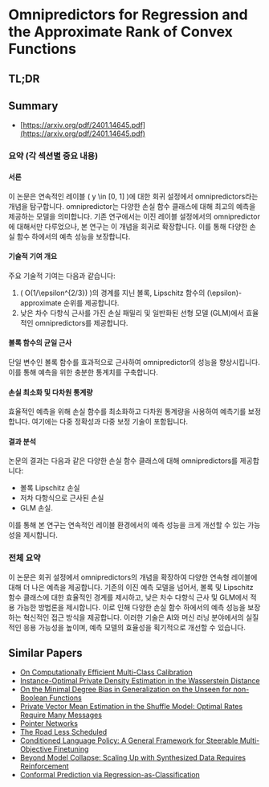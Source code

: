 # Omnipredictors for Regression and the Approximate Rank of Convex Functions
## TL;DR
## Summary
- [https://arxiv.org/pdf/2401.14645.pdf](https://arxiv.org/pdf/2401.14645.pdf)

### 요약 (각 섹션별 중요 내용)

#### 서론
이 논문은 연속적인 레이블 \( y \in [0, 1] \)에 대한 회귀 설정에서 omnipredictors라는 개념을 탐구합니다. omnipredictor는 다양한 손실 함수 클래스에 대해 최고의 예측을 제공하는 모델을 의미합니다. 기존 연구에서는 이진 레이블 설정에서의 omnipredictor에 대해서만 다루었으나, 본 연구는 이 개념을 회귀로 확장합니다. 이를 통해 다양한 손실 함수 하에서의 예측 성능을 보장합니다.

#### 기술적 기여 개요
주요 기술적 기여는 다음과 같습니다:
1. \( O(1/\epsilon^{2/3}) \)의 경계를 지닌 볼록, Lipschitz 함수의 \(\epsilon\)-approximate 순위를 제공합니다.
2. 낮은 차수 다항식 근사를 가진 손실 패밀리 및 일반화된 선형 모델 (GLM)에서 효율적인 omnipredictors를 제공합니다.

#### 볼록 함수의 균일 근사
단일 변수인 볼록 함수를 효과적으로 근사하여 omnipredictor의 성능을 향상시킵니다. 이를 통해 예측을 위한 충분한 통계치를 구축합니다.

#### 손실 최소화 및 다차원 통계량
효율적인 예측을 위해 손실 함수를 최소화하고 다차원 통계량을 사용하여 예측기를 보정합니다. 여기에는 다중 정확성과 다중 보정 기술이 포함됩니다.

#### 결과 분석
논문의 결과는 다음과 같은 다양한 손실 함수 클래스에 대해 omnipredictors를 제공합니다:
- 볼록 Lipschitz 손실
- 저차 다항식으로 근사된 손실
- GLM 손실.

이를 통해 본 연구는 연속적인 레이블 환경에서의 예측 성능을 크게 개선할 수 있는 가능성을 제시합니다.

### 전체 요약
이 논문은 회귀 설정에서 omnipredictors의 개념을 확장하여 다양한 연속형 레이블에 대해 더 나은 예측을 제공합니다. 기존의 이진 예측 모델을 넘어서, 볼록 및 Lipschitz 함수 클래스에 대한 효율적인 경계를 제시하고, 낮은 차수 다항식 근사 및 GLM에서 적용 가능한 방법론을 제시합니다. 이로 인해 다양한 손실 함수 하에서의 예측 성능을 보장하는 혁신적인 접근 방식을 제공합니다. 이러한 기술은 AI와 머신 러닝 분야에서의 실질적인 응용 가능성을 높이며, 예측 모델의 효율성을 획기적으로 개선할 수 있습니다.

## Similar Papers
- [On Computationally Efficient Multi-Class Calibration](2402.07821.md)
- [Instance-Optimal Private Density Estimation in the Wasserstein Distance](2406.19566.md)
- [On the Minimal Degree Bias in Generalization on the Unseen for non-Boolean Functions](2406.06354.md)
- [Private Vector Mean Estimation in the Shuffle Model: Optimal Rates Require Many Messages](2404.10201.md)
- [Pointer Networks](1506.03134.md)
- [The Road Less Scheduled](2405.15682.md)
- [Conditioned Language Policy: A General Framework for Steerable Multi-Objective Finetuning](2407.15762.md)
- [Beyond Model Collapse: Scaling Up with Synthesized Data Requires Reinforcement](2406.07515.md)
- [Conformal Prediction via Regression-as-Classification](2404.08168.md)
